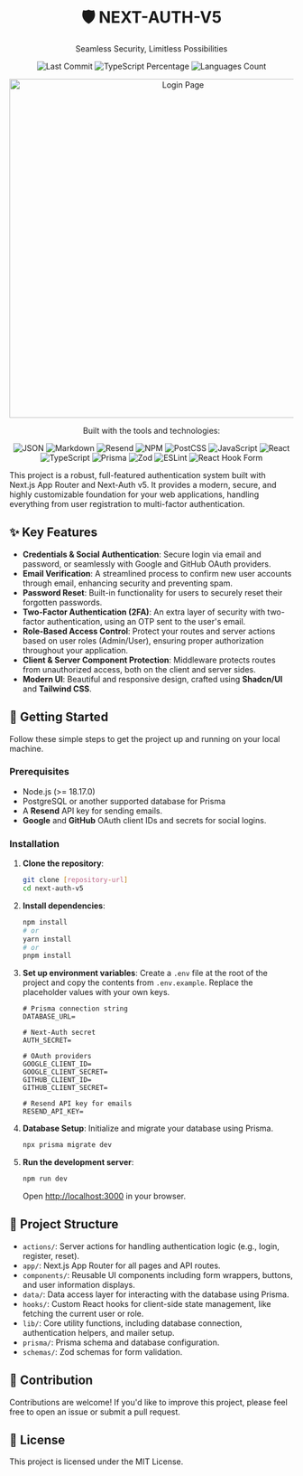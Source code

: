 <div align="center">
  <h1>🛡️ NEXT-AUTH-V5</h1>
  <p>Seamless Security, Limitless Possibilities</p>

  <p>
    <img src="https://img.shields.io/github/last-commit/lskeey/next-auth-v5?style=flat-square&color=black" alt="Last Commit">
    <img src="https://img.shields.io/badge/typescript-97.6%25-blue?style=flat-square&logo=typescript&logoColor=white" alt="TypeScript Percentage">
    <img src="https://img.shields.io/github/languages/count/lskeey/next-auth-v5?style=flat-square&color=black" alt="Languages Count">
  </p>

  <p align="center">
    <img src="/images/auth_login.png" alt="Login Page" width="600" />
  </p>

  <p>Built with the tools and technologies:</p>

  <p>
    <img src="https://img.shields.io/badge/json-white?style=flat-square&logo=json&logoColor=black" alt="JSON">
    <img src="https://img.shields.io/badge/markdown-black?style=flat-square&logo=markdown&logoColor=white" alt="Markdown">
    <img src="https://img.shields.io/badge/resend-black?style=flat-square&logo=resend&logoColor=white" alt="Resend">
    <img src="https://img.shields.io/badge/npm-E32230?style=flat-square&logo=npm&logoColor=white" alt="NPM">
    <img src="https://img.shields.io/badge/postcss-black?style=flat-square&logo=postcss&logoColor=white" alt="PostCSS">
    <img src="https://img.shields.io/badge/javascript-F7DF1E?style=flat-square&logo=javascript&logoColor=black" alt="JavaScript">
    <img src="https://img.shields.io/badge/react-61DAFB?style=flat-square&logo=react&logoColor=black" alt="React">
    <img src="https://img.shields.io/badge/typescript-3178C6?style=flat-square&logo=typescript&logoColor=white" alt="TypeScript">
    <img src="https://img.shields.io/badge/prisma-2D3748?style=flat-square&logo=prisma&logoColor=white" alt="Prisma">
    <img src="https://img.shields.io/badge/zod-3E67A3?style=flat-square&logo=zod&logoColor=white" alt="Zod">
    <img src="https://img.shields.io/badge/eslint-4B32C3?style=flat-square&logo=eslint&logoColor=white" alt="ESLint">
    <img src="https://img.shields.io/badge/react%20hook%20form-EC5990?style=flat-square&logo=reacthookform&logoColor=white" alt="React Hook Form">
  </p>
</div>

This project is a robust, full-featured authentication system built with Next.js App Router and Next-Auth v5. It provides a modern, secure, and highly customizable foundation for your web applications, handling everything from user registration to multi-factor authentication.

## ✨ Key Features

-   **Credentials & Social Authentication**: Secure login via email and password, or seamlessly with Google and GitHub OAuth providers.
-   **Email Verification**: A streamlined process to confirm new user accounts through email, enhancing security and preventing spam.
-   **Password Reset**: Built-in functionality for users to securely reset their forgotten passwords.
-   **Two-Factor Authentication (2FA)**: An extra layer of security with two-factor authentication, using an OTP sent to the user's email.
-   **Role-Based Access Control**: Protect your routes and server actions based on user roles (Admin/User), ensuring proper authorization throughout your application.
-   **Client & Server Component Protection**: Middleware protects routes from unauthorized access, both on the client and server sides.
-   **Modern UI**: Beautiful and responsive design, crafted using **Shadcn/UI** and **Tailwind CSS**.


## 🚀 Getting Started

Follow these simple steps to get the project up and running on your local machine.

### Prerequisites

-   Node.js (>= 18.17.0)
-   PostgreSQL or another supported database for Prisma
-   A **Resend** API key for sending emails.
-   **Google** and **GitHub** OAuth client IDs and secrets for social logins.

### Installation

1.  **Clone the repository**:
    ```bash
    git clone [repository-url]
    cd next-auth-v5
    ```

2.  **Install dependencies**:
    ```bash
    npm install
    # or
    yarn install
    # or
    pnpm install
    ```

3.  **Set up environment variables**:
    Create a `.env` file at the root of the project and copy the contents from `.env.example`. Replace the placeholder values with your own keys.
    ```env
    # Prisma connection string
    DATABASE_URL=

    # Next-Auth secret
    AUTH_SECRET=

    # OAuth providers
    GOOGLE_CLIENT_ID=
    GOOGLE_CLIENT_SECRET=
    GITHUB_CLIENT_ID=
    GITHUB_CLIENT_SECRET=

    # Resend API key for emails
    RESEND_API_KEY=
    ```

4.  **Database Setup**:
    Initialize and migrate your database using Prisma.
    ```bash
    npx prisma migrate dev
    ```

5.  **Run the development server**:
    ```bash
    npm run dev
    ```
    Open [http://localhost:3000](http://localhost:3000) in your browser.


## 📂 Project Structure

-   `actions/`: Server actions for handling authentication logic (e.g., login, register, reset).
-   `app/`: Next.js App Router for all pages and API routes.
-   `components/`: Reusable UI components including form wrappers, buttons, and user information displays.
-   `data/`: Data access layer for interacting with the database using Prisma.
-   `hooks/`: Custom React hooks for client-side state management, like fetching the current user or role.
-   `lib/`: Core utility functions, including database connection, authentication helpers, and mailer setup.
-   `prisma/`: Prisma schema and database configuration.
-   `schemas/`: Zod schemas for form validation.


## 🤝 Contribution

Contributions are welcome! If you'd like to improve this project, please feel free to open an issue or submit a pull request.


## 📄 License

This project is licensed under the MIT License.
